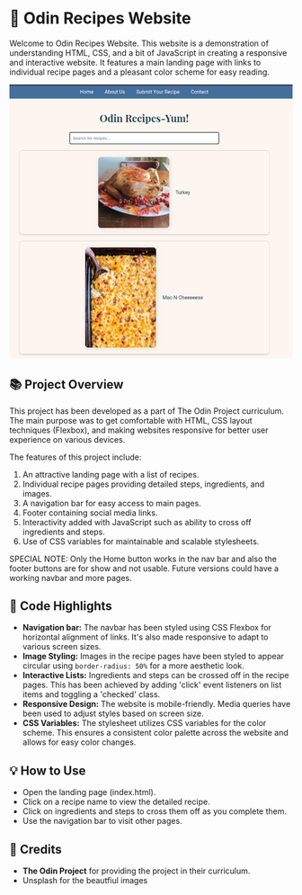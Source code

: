 # :stew: Odin Recipes Website

Welcome to Odin Recipes Website. This website is a demonstration of understanding HTML, CSS, and a bit of JavaScript in creating a responsive and interactive website. It features a main landing page with links to individual recipe pages and a pleasant color scheme for easy reading.
<p align="center">
<img src="./images/main-page-2.png" alt="Screenshot of the website" width="600"/>
</p>

## :books: Project Overview

This project has been developed as a part of The Odin Project curriculum. The main purpose was to get comfortable with HTML, CSS layout techniques (Flexbox), and making websites responsive for better user experience on various devices.

The features of this project include:
1. An attractive landing page with a list of recipes.
2. Individual recipe pages providing detailed steps, ingredients, and images.
3. A navigation bar for easy access to main pages.
4. Footer containing social media links.
5. Interactivity added with JavaScript such as ability to cross off ingredients and steps.
6. Use of CSS variables for maintainable and scalable stylesheets.

SPECIAL NOTE:
Only the Home button works in the nav bar and also the footer buttons are for show and not usable. Future versions could have a working navbar and more pages.

## :dart: Code Highlights
- **Navigation bar:** The navbar has been styled using CSS Flexbox for horizontal alignment of links. It's also made responsive to adapt to various screen sizes.
- **Image Styling:** Images in the recipe pages have been styled to appear circular using `border-radius: 50%` for a more aesthetic look.
- **Interactive Lists:** Ingredients and steps can be crossed off in the recipe pages. This has been achieved by adding 'click' event listeners on list items and toggling a 'checked' class.
- **Responsive Design:** The website is mobile-friendly. Media queries have been used to adjust styles based on screen size.
- **CSS Variables:** The stylesheet utilizes CSS variables for the color scheme. This ensures a consistent color palette across the website and allows for easy color changes.

## :bulb: How to Use
- Open the landing page (index.html).
- Click on a recipe name to view the detailed recipe.
- Click on ingredients and steps to cross them off as you complete them.
- Use the navigation bar to visit other pages.

## :pray: Credits
- **The Odin Project** for providing the project in their curriculum.
- Unsplash for the beautfiul images

